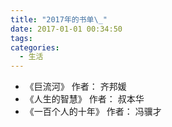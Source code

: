 ```yaml
---
title: "2017年的书单\_"
date: 2017-01-01 00:34:50
tags:
categories:
  - 生活
---
```

* 《巨流河》 作者： 齐邦媛 
* 《人生的智慧》 作者： 叔本华 
* 《一百个人的十年》 作者： 冯骥才


